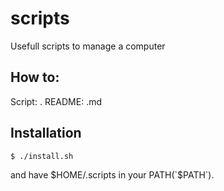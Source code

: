 # scripts
Usefull scripts to manage a computer

## How to:
Script: <something>.<else>
README: <something>.md

## Installation
```bash
$ ./install.sh
```

and have $HOME/.scripts in your PATH(`$PATH`).
